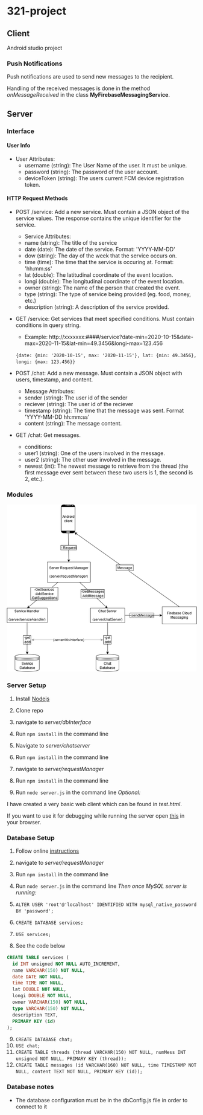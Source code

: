 # 321-project

## Client
Android studio project

### Push Notifications
Push notifications are used to send new messages to the recipient.

Handling of the received messages is done in the method *onMessageReceived* in the class **MyFirebaseMessagingService**.

## Server

### Interface

#### User Info
-   User Attributes:
    -   username (string): The User Name of the user. It must be unique.
    -   password (string): The password of the user account.
    -   deviceToken (string): The users current FCM device registration token.
      

#### HTTP Request Methods
-   POST /service: Add a new service. Must contain a JSON object of the service values. The response contains the unique identifier for the service.

    -   Service Attributes:
      -   name (string): The title of the service
      -   date (date): The date of the service. Format: 'YYYY-MM-DD'
      -   dow (string): The day of the week that the service occurs on.
      -   time (time): The time that the service is occuring at. Format: 'hh:mm:ss'
      -   lat (double): The latitudinal coordinate of the event location.
      -   longi (double): The longitudinal coordinate of the event location.
      -   owner (string): The name of the person that created the event.
      -   type (string): The type of service being provided (eg. food, money, etc.)
      -   description (string): A description of the service provided.

-   GET /service: Get services that meet specified conditions. Must contain conditions in query string.
    -   Example: http://xxxxxxx:####/service?date-min=2020-10-15&date-max=2020-11-15&lat-min=49.3456&longi-max=123.456

    `{date: {min: '2020-10-15', max: '2020-11-15'}, lat: {min: 49.3456}, longi: {max: 123.456}}`

-   POST /chat: Add a new message. Must contain a JSON object with users, timestamp, and content.
    -   Message Attributes:
      -   sender (string): The user id of the sender
      -   reciever (string): The user id of the reciever
      -   timestamp (string): The time that the message was sent. Format 'YYYY-MM-DD hh:mm:ss'
      -   content (string): The message content.

-   GET /chat: Get messages.
    -   conditions:
      -   user1 (string): One of the users involved in the message.
      -   user2 (string): The other user involved in the message.
      -   newest (int): The newest message to retrieve from the thread (the first message ever sent between these two users is 1, the second is 2, etc.). 

### Modules
![](imgs/server_modules.png?raw=true)

### Server Setup
1.  Install [Nodejs](https://nodejs.org/en/download/)
 
2.  Clone repo
 
3.  navigate to *server/dbInterface*
 
4.  Run `npm install` in the command line
 
5.  Navigate to *server/chatserver*
 
6.  Run `npm install` in the command line
 
7.  navigate to *server/requestManager*
 
8.  Run `npm install` in the command line
 
9.  Run `node server.js` in the command line
*Optional:*

I have created a very basic web client which can be found in *test.html*. 

If you want to use it for debugging while running the server open [this](http://localhost:3000/)
in your browser.

### Database Setup

1.  Follow online [instructions](https://dev.mysql.com/doc/mysql-getting-started/en/#mysql-getting-started-installing)

2.  navigate to *server/requestManager*

3.  Run `npm install` in the command line

4.  Run `node server.js` in the command line
*Then once MySQL server is running:*

5.  `ALTER USER 'root'@'localhost' IDENTIFIED WITH mysql_native_password BY 'password';`

6.  `CREATE DATABASE services;`

7.  `USE services;`

8.  See the code below
``` sql
CREATE TABLE services (
  id INT unsigned NOT NULL AUTO_INCREMENT,
  name VARCHAR(150) NOT NULL,
  date DATE NOT NULL,
  time TIME NOT NULL,
  lat DOUBLE NOT NULL,
  longi DOUBLE NOT NULL,
  owner VARCHAR(150) NOT NULL,
  type VARCHAR(150) NOT NULL,
  description TEXT,
  PRIMARY KEY (id)
);
```

9.  `CREATE DATABASE chat;`
10. `USE chat;`
11. `CREATE TABLE threads (thread VARCHAR(150) NOT NULL, numMess INT unsigned NOT NULL, PRIMARY KEY (thread));`
12. `CREATE TABLE messages (id VARCHAR(160) NOT NULL, time TIMESTAMP NOT NULL, content TEXT NOT NULL, PRIMARY KEY (id));`

### Database notes

-   The database configuration must be in the dbConfig.js file in order to connect to it
